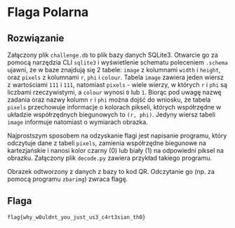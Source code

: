 # Flaga Polarna

## Rozwiązanie
Załączony plik `challenge.db` to plik bazy danych SQLite3. Otwarcie go za pomocą narzędzia CLI `sqlite3` i wyświetlenie schematu poleceniem `.schema` ujawni, że w baze znajdują się 2 tabele: `image` z kolumnami `width` i `height`, oraz `pixels` z kolumnami `r`, `phi` i `colour`. Tabela `image` zawiera jeden wiersz z wartościami `111` i `111`, natomiast `pixels` - wiele wierzy, w których `r` i `phi` są liczbami rzeczywistymi, a `colour` wynosi `0` lub `1`. Biorąc pod uwagę nazwę zadania oraz nazwy kolumn `r` i `phi` można dojść do wniosku, że tabela `pixels` przechowuje informacje o kolorach pikseli, których współrzędne w układzie współrzędnych biegunowych to `(r, phi)`. Jedyny wiersz tabeli `image` informuje natomiast o wymiarach obrazka.

Najprostszym sposobem na odzyskanie flagi jest napisanie programu, który odczytuje dane z tabeli `pixels`, zamienia współrzędne biegunowe na kartezjańskie i nanosi kolor czarny (0) lub biały (1) na odpowiedni piksel na obrazku. Załączony plik `decode.py` zawiera przykład takiego programu.

Obrazek odtworzony z danych z bazy to kod QR. Odczytanie go (np. za pomocą programu `zbarimg`) zwraca flagę.

## Flaga
`flag{why_w0uldnt_you_just_us3_c4rt3sian_th0}`